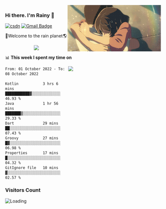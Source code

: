 <img  align='right' height="150" src="https://github.com/LikeRainDay/LikeRainDay/blob/master/pic/img_rain_1.gif?raw=true">



### Hi there. I'm Rainy :lemon:

[![csdn](https://img.shields.io/badge/-csdn-c14438?style=flat-square&logo=c&logoColor=white)](https://blog.csdn.net/qq_15807167)
[![Gmail Badge](https://img.shields.io/badge/-gmail-c14438?style=flat-square&logo=Gmail&logoColor=white&link=mailto:houshuai0816@gmail.com)](mailto:houshuai0816@gmail.com)

🚀Welcome to the rain planet🌎

<center>
<img align='center'  src="https://source.unsplash.com/random/1200x600">
</center>

📊 **This week I spent my time on**

<img align='right'   width="300" src="https://github-readme-stats.vercel.app/api?username=LikeRainDay&show_icons=true&title_color=fff&icon_color=79ff97&text_color=9f9f9f&bg_color=151515&count_private=true">

<!--START_SECTION:waka-->

```text
From: 01 October 2022 - To: 08 October 2022

Kotlin           3 hrs 6 mins    ███████████▓░░░░░░░░░░░░░   46.93 %
Java             1 hr 56 mins    ███████▒░░░░░░░░░░░░░░░░░   29.33 %
Dart             29 mins         ██░░░░░░░░░░░░░░░░░░░░░░░   07.43 %
Groovy           27 mins         █▓░░░░░░░░░░░░░░░░░░░░░░░   06.98 %
Properties       17 mins         █░░░░░░░░░░░░░░░░░░░░░░░░   04.32 %
GitIgnore file   10 mins         ▓░░░░░░░░░░░░░░░░░░░░░░░░   02.57 %
```

<!--END_SECTION:waka-->

### Visitors Count
<img align="left" src = "https://profile-counter.glitch.me/LikeRainDay/count.svg" alt ="Loading">
